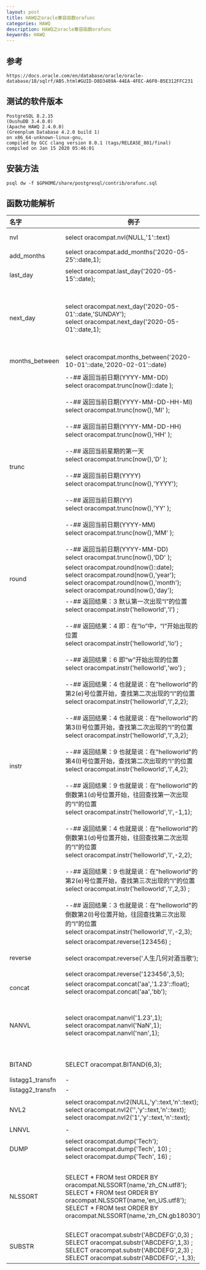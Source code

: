 ```yaml
---
layout: post
title: HAWQ之oracle兼容函数orafunc
categories: HAWQ
description: HAWQ之oracle兼容函数orafunc
keywords: HAWQ
---
```

## 参考
```
https://docs.oracle.com/en/database/oracle/oracle-database/18/sqlrf/ABS.html#GUID-D8D3489A-44EA-4FEC-A6F0-B5E312FFC231
```

## 测试的软件版本
```
PostgreSQL 8.2.15 
(OushuDB 3.4.0.0) 
(Apache HAWQ 2.4.0.0) 
(Greenplum Database 4.2.0 build 1) 
on x86_64-unknown-linux-gnu, 
compiled by GCC clang version 8.0.1 (tags/RELEASE_801/final) 
compiled on Jan 15 2020 05:46:01
```
## 安装方法

```
psql dw -f $GPHOME/share/postgresql/contrib/orafunc.sql
```

## 函数功能解析







|名字|例子|功能|
|:-|-|-|
|nvl|select oracompat.nvl(NULL,'1'::text)|等价PostgreSQL的SELECT coalesce(NULL,'1'::text)|
|add_months|select oracompat.add_months('2020-05-25'::date,1);|增加月份|
|last_day|select oracompat.last_day('2020-05-15'::date);|返回当前日期所在月份的最后一天的当前时间|
|next_day|select oracompat.next_day('2020-05-01'::date,'SUNDAY');<br>select oracompat.next_day('2020-05-01'::date,1);|获得当前日期的下一个星期几的日期:<br /> SUNDAY(1), <br />MONDAY(2), <br />TUESDAY(3), <br />WEDNESDAY(4), <br />THURSDAY(5), <br />FRIDAY(6), <br />SATURDAY(7)|
|months_between|select oracompat.months_between('2020-10-01'::date,'2020-02-01'::date)|MONTHS_BETWEEN函数返回两个日期之间的月份数|
|trunc|--## 返回当前日期(YYYY-MM-DD)<br />select oracompat.trunc(now()::date ); <br /><br />--## 返回当前日期(YYYY-MM-DD-HH-MI)<br />select oracompat.trunc(now(),'MI'  ); <br /><br />--## 返回当前日期(YYYY-MM-DD-HH)<br /> select oracompat.trunc(now(),'HH'  ); <br /><br />--## 返回当前星期的第一天<br /> select oracompat.trunc(now(),'D'   ); <br /><br />--## 返回当前日期(YYYY)<br /> select oracompat.trunc(now(),'YYYY'); <br /><br />--## 返回当前日期(YY)<br /> select oracompat.trunc(now(),'YY'  ); <br /><br />--## 返回当前日期(YYYY-MM)<br /> select oracompat.trunc(now(),'MM'  ); <br /><br />--## 返回当前日期(YYYY-MM-DD)<br /> select oracompat.trunc(now(),'DD'  );|截断日期|
|round|select oracompat.round(now()::date);<br />select oracompat.round(now(),'year');<br />select oracompat.round(now(),'month');<br />select oracompat.round(now(),'day');|日期四舍五入函数|
|instr|--## 返回结果：3    默认第一次出现“l”的位置 <br />select oracompat.instr('helloworld','l') ;<br /><br />--## 返回结果：4    即：在“lo”中，“l”开始出现的位置<br />select oracompat.instr('helloworld','lo') ;<br /><br />--## 返回结果：6    即“w”开始出现的位置<br />select oracompat.instr('helloworld','wo') ; <br /><br />--## 返回结果：4    也就是说：在"helloworld"的第2(e)号位置开始，查找第二次出现的“l”的位置<br />select oracompat.instr('helloworld','l',2,2); <br /><br />--## 返回结果：4    也就是说：在"helloworld"的第3(l)号位置开始，查找第二次出现的“l”的位置<br />select oracompat.instr('helloworld','l',3,2); <br /><br />--## 返回结果：9    也就是说：在"helloworld"的第4(l)号位置开始，查找第二次出现的“l”的位置<br />select oracompat.instr('helloworld','l',4,2);<br /><br />--## 返回结果：9    也就是说：在"helloworld"的倒数第1(d)号位置开始，往回查找第一次出现的“l”的位置<br />select oracompat.instr('helloworld','l',-1,1);<br /><br />--## 返回结果：4    也就是说：在"helloworld"的倒数第1(d)号位置开始，往回查找第二次出现的“l”的位置<br />select oracompat.instr('helloworld','l',-2,2); <br /><br />--## 返回结果：9    也就是说：在"helloworld"的第2(e)号位置开始，查找第三次出现的“l”的位置<br />select oracompat.instr('helloworld','l',2,3) ;<br /><br />--## 返回结果：3    也就是说：在"helloworld"的倒数第2(l)号位置开始，往回查找第三次出现的“l”的位置<br />select oracompat.instr('helloworld','l',-2,3);|返回要截取的字符串在源字符串中的位置<br />格式一：instr( string1, string2 )   /  instr(源字符串, 目标字符串)<br />格式二：instr( string1, string2 [, start_position [, nth_appearance ] ] )  /  instr(源字符串, 目标字符串, 起始位置, 匹配序号)|
|reverse|select oracompat.reverse(123456) ;<br /><br />select oracompat.reverse('人生几何对酒当歌');<br /><br />select oracompat.reverse('123456',3,5);|将一个对象反向转换;针对数据库内部存储的对象编码进行反转的|
| concat | select oracompat.concat('aa','1.23'::float);<br />select oracompat.concat('aa','bb'); | 连接两个字符串 |
|NANVL | select oracompat.nanvl('1.23',1);<br />select oracompat.nanvl('NaN',1);<br />select oracompat.nanvl('nan',1); |[ **select nanvl(a2,a1)**  ] ;NANVL函数仅对BINARY_FLOAT或BINARY_DOUBLE类型的浮点数有用。如果输入值n2是NaN（不是数字），它指示Oracle数据库返回一个可选值n1。如果n2不是NaN，则Oracle返回n2。|
|BITAND|SELECT oracompat.BITAND(6,3);|两个数值型数值在按位进行AND运算;<br />等价PostgreSQL的select 6 & 3;|
|listagg1_transfn| -|-|
|listagg2_transfn|-|-|
|NVL2|select oracompat.nvl2(NULL,'y'::text,'n'::text);<br />select oracompat.nvl2('','y'::text,'n'::text);<br />select oracompat.nvl2('1','y'::text,'n'::text);|nvl2()(E1, E2, E3)的功能为：如果E1为NULL，则函数返回E3，若E1不为null，则返回E2|
|LNNVL|-|-|
|DUMP|select oracompat.dump('Tech');<br />select oracompat.dump('Tech', 10) ;<br />select oracompat.dump('Tech', 16) ;|返回一个varchar2值，这个值包含了数据类型代码、字节长度和表达式的内部表示形式<br />https://wiki.imooc.com/oracle/dump.html|
|NLSSORT|SELECT * FROM test ORDER BY oracompat.NLSSORT(name,'zh_CN.utf8');<br />SELECT * FROM test ORDER BY oracompat.NLSSORT(name,'en_US.utf8');<br />SELECT * FROM test ORDER BY oracompat.NLSSORT(name,'zh_CN.gb18030');|NLSSORT返回字符值char的排序规则键和显式或隐式指定的排序规则。排序规则键是一个用于根据指定的排序规则对char进行排序的字节字符串。排序规则键的属性是：按二进制比较由给定的排序规则生成的两个排序键的相互排序和按给定的排序规则比较源字符值的相互排序相同|
|SUBSTR|SELECT oracompat.substr('ABCDEFG',0,3) ;<br />SELECT oracompat.substr('ABCDEFG',1,3) ;<br />SELECT oracompat.substr('ABCDEFG',2,3) ;<br />SELECT oracompat.substr('ABCDEFG',-1,3);|取得字符串中指定起始位置和长度的字符串|



